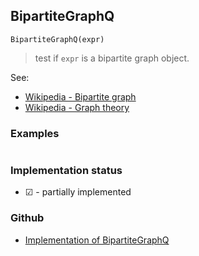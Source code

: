 ## BipartiteGraphQ

``` 
BipartiteGraphQ(expr)
```

> test if `expr` is a bipartite graph object.


See:
* [Wikipedia - Bipartite graph](https://en.wikipedia.org/wiki/Bipartite_graph)
* [Wikipedia - Graph theory](https://en.wikipedia.org/wiki/Graph_theory)
 

### Examples

```
```

### Implementation status

* &#x2611; - partially implemented

### Github

* [Implementation of BipartiteGraphQ](https://github.com/axkr/symja_android_library/blob/master/symja_android_library/matheclipse-core/src/main/java/org/matheclipse/core/builtin/GraphFunctions.java#L1436) 
